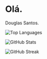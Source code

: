 # Olá.

Douglas Santos.

 ![Top Languages](https://github-readme-stats.vercel.app/api/top-langs/?username=DouglaSantos777&layout=compact&theme=radical)

![GitHub Stats](https://github-readme-stats.vercel.app/api?username=DouglaSantos777&show_icons=true&theme=radical&cache=0)

![GitHub Streak](https://github-readme-streak-stats.herokuapp.com/?user=DouglaSantos777&theme=radical&timestamp=20240813)





